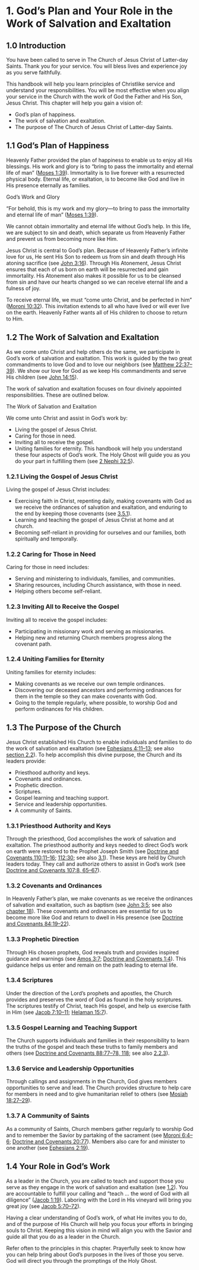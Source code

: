 # 1. God’s Plan and Your Role in the Work of Salvation and Exaltation

## 1.0 Introduction

You have been called to serve in The Church of Jesus Christ of Latter-day Saints. Thank you for your service. You will bless lives and experience joy as you serve faithfully.

This handbook will help you learn principles of Christlike service and understand your responsibilities. You will be most effective when you align your service in the Church with the work of God the Father and His Son, Jesus Christ. This chapter will help you gain a vision of:

* God’s plan of happiness.
* The work of salvation and exaltation.
* The purpose of The Church of Jesus Christ of Latter-day Saints.
## 1.1 God’s Plan of Happiness

Heavenly Father provided the plan of happiness to enable us to enjoy all His blessings. His work and glory is to “bring to pass the immortality and eternal life of man” ([Moses 1:39](https://www.churchofjesuschrist.org/study/scriptures/pgp/moses/1.39?lang=eng#p39)). Immortality is to live forever with a resurrected physical body. Eternal life, or exaltation, is to become like God and live in His presence eternally as families.

God’s Work and Glory

“For behold, this is my work and my glory﻿—to bring to pass the immortality and eternal life of man” ([Moses 1:39](https://www.churchofjesuschrist.org/study/scriptures/pgp/moses/1.39?lang=eng#p39)).

We cannot obtain immortality and eternal life without God’s help. In this life, we are subject to sin and death, which separate us from Heavenly Father and prevent us from becoming more like Him.

Jesus Christ is central to God’s plan. Because of Heavenly Father’s infinite love for us, He sent His Son to redeem us from sin and death through His atoning sacrifice (see [John 3:16](https://www.churchofjesuschrist.org/study/scriptures/nt/john/3.16?lang=eng#p16)). Through His Atonement, Jesus Christ ensures that each of us born on earth will be resurrected and gain immortality. His Atonement also makes it possible for us to be cleansed from sin and have our hearts changed so we can receive eternal life and a fulness of joy.

To receive eternal life, we must “come unto Christ, and be perfected in him” ([Moroni 10:32](https://www.churchofjesuschrist.org/study/scriptures/bofm/moro/10.32?lang=eng#p32)). This invitation extends to all who have lived or will ever live on the earth. Heavenly Father wants all of His children to choose to return to Him.

## 1.2 The Work of Salvation and Exaltation

As we come unto Christ and help others do the same, we participate in God’s work of salvation and exaltation. This work is guided by the two great commandments to love God and to love our neighbors (see [Matthew 22:37–39](https://www.churchofjesuschrist.org/study/scriptures/nt/matt/22.37-39?lang=eng#p37)). We show our love for God as we keep His commandments and serve His children (see [John 14:15](https://www.churchofjesuschrist.org/study/scriptures/nt/john/14.15?lang=eng#p15)).

The work of salvation and exaltation focuses on four divinely appointed responsibilities. These are outlined below.

The Work of Salvation and Exaltation

We come unto Christ and assist in God’s work by:

* Living the gospel of Jesus Christ.
* Caring for those in need.
* Inviting all to receive the gospel.
* Uniting families for eternity.
This handbook will help you understand these four aspects of God’s work. The Holy Ghost will guide you as you do your part in fulfilling them (see [2 Nephi 32:5](https://www.churchofjesuschrist.org/study/scriptures/bofm/2-ne/32.5?lang=eng#p5)).

### 1.2.1 Living the Gospel of Jesus Christ

Living the gospel of Jesus Christ includes:

* Exercising faith in Christ, repenting daily, making covenants with God as we receive the ordinances of salvation and exaltation, and enduring to the end by keeping those covenants (see [3.5.1](3-priesthood-principles.md#351-covenants)).
* Learning and teaching the gospel of Jesus Christ at home and at church.
* Becoming self-reliant in providing for ourselves and our families, both spiritually and temporally.
### 1.2.2 Caring for Those in Need

Caring for those in need includes:

* Serving and ministering to individuals, families, and communities.
* Sharing resources, including Church assistance, with those in need.
* Helping others become self-reliant.
### 1.2.3 Inviting All to Receive the Gospel

Inviting all to receive the gospel includes:

* Participating in missionary work and serving as missionaries.
* Helping new and returning Church members progress along the covenant path.
### 1.2.4 Uniting Families for Eternity

Uniting families for eternity includes:

* Making covenants as we receive our own temple ordinances.
* Discovering our deceased ancestors and performing ordinances for them in the temple so they can make covenants with God.
* Going to the temple regularly, where possible, to worship God and perform ordinances for His children.
## 1.3 The Purpose of the Church

Jesus Christ established His Church to enable individuals and families to do the work of salvation and exaltation (see [Ephesians 4:11–13](https://www.churchofjesuschrist.org/study/scriptures/nt/eph/4.11-13?lang=eng#p11); see also [section 2.2](2-supporting-individuals-and-families.md#22-the-work-of-salvation-and-exaltation-in-the-home)). To help accomplish this divine purpose, the Church and its leaders provide:

* Priesthood authority and keys.
* Covenants and ordinances.
* Prophetic direction.
* Scriptures.
* Gospel learning and teaching support.
* Service and leadership opportunities.
* A community of Saints.

### 1.3.1 Priesthood Authority and Keys

Through the priesthood, God accomplishes the work of salvation and exaltation. The priesthood authority and keys needed to direct God’s work on earth were restored to the Prophet Joseph Smith (see [Doctrine and Covenants 110:11–16](https://www.churchofjesuschrist.org/study/scriptures/dc-testament/dc/110.11-16?lang=eng#p11); [112:30](https://www.churchofjesuschrist.org/study/scriptures/dc-testament/dc/112.30?lang=eng#p30); see also [3.1](3-priesthood-principles.md#31-restoration-of-the-priesthood)). These keys are held by Church leaders today. They call and authorize others to assist in God’s work (see [Doctrine and Covenants 107:8, 65–67](https://www.churchofjesuschrist.org/study/scriptures/dc-testament/dc/107.8,65-67?lang=eng#p8)).

### 1.3.2 Covenants and Ordinances

In Heavenly Father’s plan, we make covenants as we receive the ordinances of salvation and exaltation, such as baptism (see [John 3:5](https://www.churchofjesuschrist.org/study/scriptures/nt/john/3.5?lang=eng#p5); see also [chapter 18](18-priesthood-ordinances-and-blessings.md)). These covenants and ordinances are essential for us to become more like God and return to dwell in His presence (see [Doctrine and Covenants 84:19–22](https://www.churchofjesuschrist.org/study/scriptures/dc-testament/dc/84.19-22?lang=eng#p19)).

### 1.3.3 Prophetic Direction

Through His chosen prophets, God reveals truth and provides inspired guidance and warnings (see [Amos 3:7](https://www.churchofjesuschrist.org/study/scriptures/ot/amos/3.7?lang=eng#p7); [Doctrine and Covenants 1:4](https://www.churchofjesuschrist.org/study/scriptures/dc-testament/dc/1.4?lang=eng#p4)). This guidance helps us enter and remain on the path leading to eternal life.

### 1.3.4 Scriptures

Under the direction of the Lord’s prophets and apostles, the Church provides and preserves the word of God as found in the holy scriptures. The scriptures testify of Christ, teach His gospel, and help us exercise faith in Him (see [Jacob 7:10–11](https://www.churchofjesuschrist.org/study/scriptures/bofm/jacob/7.10-11?lang=eng#p10); [Helaman 15:7](https://www.churchofjesuschrist.org/study/scriptures/bofm/hel/15.7?lang=eng#p7)).

### 1.3.5 Gospel Learning and Teaching Support

The Church supports individuals and families in their responsibility to learn the truths of the gospel and teach these truths to family members and others (see [Doctrine and Covenants 88:77–78, 118](https://www.churchofjesuschrist.org/study/scriptures/dc-testament/dc/88.77-78,118?lang=eng#p77); see also [2.2.3](2-supporting-individuals-and-families.md#223-gospel-study-and-learning-at-home)).

### 1.3.6 Service and Leadership Opportunities

Through callings and assignments in the Church, God gives members opportunities to serve and lead. The Church provides structure to help care for members in need and to give humanitarian relief to others (see [Mosiah 18:27–29](https://www.churchofjesuschrist.org/study/scriptures/bofm/mosiah/18.27-29?lang=eng#p27)).

### 1.3.7 A Community of Saints

As a community of Saints, Church members gather regularly to worship God and to remember the Savior by partaking of the sacrament (see [Moroni 6:4–6](https://www.churchofjesuschrist.org/study/scriptures/bofm/moro/6.4-6?lang=eng#p4); [Doctrine and Covenants 20:77](https://www.churchofjesuschrist.org/study/scriptures/dc-testament/dc/20.77?lang=eng#p77)). Members also care for and minister to one another (see [Ephesians 2:19](https://www.churchofjesuschrist.org/study/scriptures/nt/eph/2.19?lang=eng#p19)).

## 1.4 Your Role in God’s Work

As a leader in the Church, you are called to teach and support those you serve as they engage in the work of salvation and exaltation (see [1.2](1-work-of-salvation-and-exaltation.md#12-the-work-of-salvation-and-exaltation)). You are accountable to fulfill your calling and “teach … the word of God with all diligence” ([Jacob 1:19](https://www.churchofjesuschrist.org/study/scriptures/bofm/jacob/1.19?lang=eng#p19)). Laboring with the Lord in His vineyard will bring you great joy (see [Jacob 5:70–72](https://www.churchofjesuschrist.org/study/scriptures/bofm/jacob/5.70-72?lang=eng#p70)).

Having a clear understanding of God’s work, of what He invites you to do, and of the purpose of His Church will help you focus your efforts in bringing souls to Christ. Keeping this vision in mind will align you with the Savior and guide all that you do as a leader in the Church.

Refer often to the principles in this chapter. Prayerfully seek to know how you can help bring about God’s purposes in the lives of those you serve. God will direct you through the promptings of the Holy Ghost.